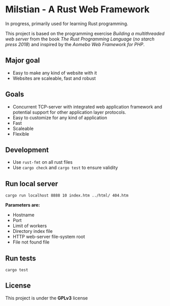 # Milstian - A Rust Web Framework

In progress, primarily used for learning Rust programming.

This project is based on the programming exercise *Building a multithreaded web server* from the book *The Rust Programming Language* (*no starch press 2018*) and inspired by the *Aomebo Web Framework for PHP*.

## Major goal
* Easy to make any kind of website with it
* Websites are scaleable, fast and robust

## Goals
* Concurrent TCP-server with integrated web application framework and potential support for other application layer protocols.
* Easy to customize for any kind of application
* Fast
* Scaleable
* Flexible

## Development

* Use `rust-fmt` on all rust files
* Use `cargo check` and `cargo test` to ensure validity

## Run local server

`cargo run localhost 8888 10 index.htm ../html/ 404.htm`

**Parameters are:**
* Hostname
* Port
* Limit of workers
* Directory index file
* HTTP web-server file-system root
* File not found file

## Run tests

`cargo test`

## License

This project is under the **GPLv3** license
